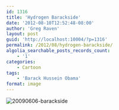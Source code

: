 ```yaml
---
id: 1316
title: 'Hydrogen Barackside'
date: '2012-08-10T12:52:48-08:00'
author: 'Greg Raven'
layout: post
guid: 'http://localhost:10004/?p=1316'
permalink: /2012/08/hydrogen-barackside/
algolia_searchable_posts_records_count:
    - '1'
categories:
    - Cartoon
tags:
    - 'Barack Hussein Obama'
format: image
---
```


![20090606-barackside](https://www.gregraven.us/_assets/img/2012/08/20090606-barackside.jpg)